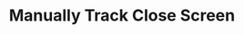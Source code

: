---
title: Manually Track Close Screen
position: 3.4
description: Set a manually tracked screen as closed and register the previous screen a new screen appearance.
from_version: 1.6.3
parameters:
  - name: 
    content: 
content_markdown: |-
  Please make sure to call this method only after the manually closed screen has finished disappearing.
  {: .error }

  ##### Declaration

  ``` swift
  class func closeScreen()
  ```
  {: .code-group-start title="Swift" }

  ``` objective_c
  + (void)closeScreen;
  ```
  {: .code-group title="Objective-C" }

  When using manual screen capturing feature, in most cases it is recommended to also let the SDK know when a manually tracked screen has been closed.

  Closing a screen helps the **Ianpptics SDK** register the re-appearance of the previous screen.

  ##### Example

  ``` swift
  Inapptics.addScreen("MyCustomAlert")
  ...
  Inapptics.closeScreen()
  ```
  {: .code-group-start title="Swift" }

  ``` objective_c
  [Inapptics addScreen:@"MyCustomAlert"];
  ...
  [Inapptics closeScreen];
  ```
  {: .code-group title="Objective-C" }
---